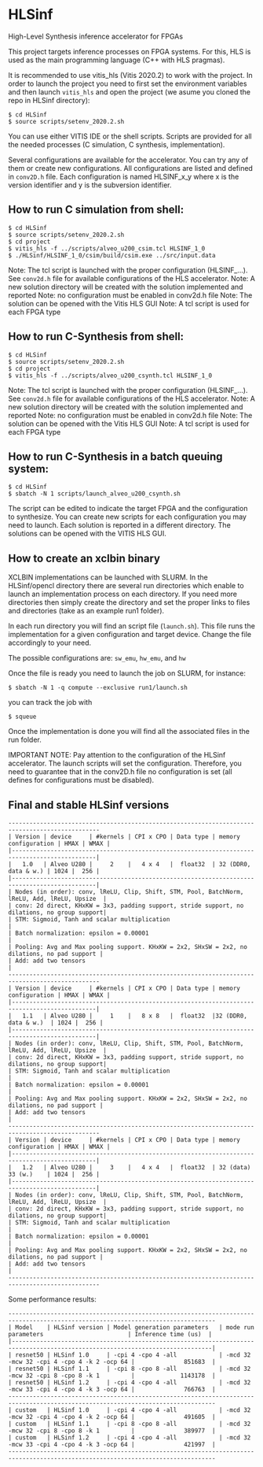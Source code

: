 # HLSinf
High-Level Synthesis inference accelerator for FPGAs

This project targets inference processes on FPGA systems. For this, HLS is used as the main programming language (C++ with HLS pragmas).

It is recommended to use vitis_hls (Vitis 2020.2) to work with the project. In order to launch the project you need to first set the environment variables and then launch `vitis_hls` and open the project (we asume you cloned the repo in HLSinf directory):
```
$ cd HLSinf
$ source scripts/setenv_2020.2.sh
```
You can use either VITIS IDE or the shell scripts. Scripts are provided for all the needed processes (C simulation, C synthesis, implementation).

Several configurations are available for the accelerator. You can try any of them or create new configurations. All configurations are listed and defined in `conv2D.h` file. Each configuration is named HLSINF_x_y where x is the version identifier and y is the subversion identifier. 

How to run C simulation from shell:
-----------------------------------
```
$ cd HLSinf
$ source scripts/setenv_2020.2.sh
$ cd project
$ vitis_hls -f ../scripts/alveo_u200_csim.tcl HLSINF_1_0
$ ./HLSinf/HLSINF_1_0/csim/build/csim.exe ../src/input.data
```

Note: The tcl script is launched with the proper configuration (HLSINF_...). See `conv2d.h` file for available configurations of the HLS accelerator.
Note: A new solution directory will be created with the solution implemented and reported
Note: no configuration must be enabled in conv2d.h file
Note: The solution can be opened with the Vitis HLS GUI
Note: A tcl script is used for each FPGA type

How to run C-Synthesis from shell:
-----------------------------------
```
$ cd HLSinf
$ source scripts/setenv_2020.2.sh
$ cd project
$ vitis_hls -f ../scripts/alveo_u200_csynth.tcl HLSINF_1_0
```
Note: The tcl script is launched with the proper configuration (HLSINF_...). See `conv2d.h` file for available configurations of the HLS accelerator.
Note: A new solution directory will be created with the solution implemented and reported
Note: no configuration must be enabled in conv2d.h file
Note: The solution can be opened with the Vitis HLS GUI
Note: A tcl script is used for each FPGA type

How to run C-Synthesis in a batch queuing system:
-------------------------------------------------
```
$ cd HLSinf
$ sbatch -N 1 scripts/launch_alveo_u200_csynth.sh
```
The script can be edited to indicate the target FPGA and the configuration to synthesize. You can create new scripts for each configuration you may need to launch. Each solution is reported in a different directory. The solutions can be opened with the VITIS HLS GUI.

How to create an xclbin binary
------------------------------

XCLBIN implementations can be launched with SLURM. In the HLSinf/opencl directory there are several run directories which enable to launch an implementation process on each directory. If you need more directories then simply create the directory and set
the proper links to files and directories (take as an example run1 folder).

In each run directory you will find an script file (`launch.sh`). This file runs the implementation for a given configuration and target device. Change the file accordingly to your need.

The possible configurations are: `sw_emu`, `hw_emu`, and `hw`

Once the file is ready you need to launch the job on SLURM, for instance:
```
$ sbatch -N 1 -q compute --exclusive run1/launch.sh
```
you can track the job with
```
$ squeue
```
Once the implementation is done you will find all the associated files in the run folder.

IMPORTANT NOTE: Pay attention to the configuration of the HLSinf accelerator. The launch scripts will set the configuration. Therefore, you need to guarantee that
in the conv2D.h file no configuration is set (all defines for configurations must be disabled).

Final and stable HLSinf versions
--------------------------------

```
------------------------------------------------------------------------------------------------
| Version | device     | #kernels | CPI x CPO | Data type | memory configuration | HMAX | WMAX |
|----------------------------------------------------------------------------------------------|
|   1.0   | Alveo U280 |     2    |   4 x 4   |  float32  | 32 (DDR0, data & w.) | 1024 |  256 |
|----------------------------------------------------------------------------------------------|
| Nodes (in order): conv, lReLU, Clip, Shift, STM, Pool, BatchNorm, lReLU, Add, lReLU, Upsize  |
| conv: 2d direct, KHxKW = 3x3, padding support, stride support, no dilations, no group support|
| STM: Sigmoid, Tanh and scalar multiplication                                                 |
| Batch normalization: epsilon = 0.00001                                                       |
| Pooling: Avg and Max pooling support. KHxKW = 2x2, SHxSW = 2x2, no dilations, no pad support |
| Add: add two tensors                                                                         |
------------------------------------------------------------------------------------------------
| Version | device     | #kernels | CPI x CPO | Data type | memory configuration | HMAX | WMAX |
|----------------------------------------------------------------------------------------------|
|   1.1   | Alveo U280 |     1    |   8 x 8   |  float32  |32 (DDR0, data & w.)  | 1024 |  256 |
|----------------------------------------------------------------------------------------------|
| Nodes (in order): conv, lReLU, Clip, Shift, STM, Pool, BatchNorm, lReLU, Add, lReLU, Upsize  |
| conv: 2d direct, KHxKW = 3x3, padding support, stride support, no dilations, no group support|
| STM: Sigmoid, Tanh and scalar multiplication                                                 |
| Batch normalization: epsilon = 0.00001                                                       |
| Pooling: Avg and Max pooling support. KHxKW = 2x2, SHxSW = 2x2, no dilations, no pad support |
| Add: add two tensors                                                                         |
------------------------------------------------------------------------------------------------
| Version | device     | #kernels | CPI x CPO | Data type | memory configuration | HMAX | WMAX |
|----------------------------------------------------------------------------------------------|
|   1.2   | Alveo U280 |     3    |   4 x 4   |  float32  | 32 (data) 33 (w.)    | 1024 |  256 |
|----------------------------------------------------------------------------------------------|
| Nodes (in order): conv, lReLU, Clip, Shift, STM, Pool, BatchNorm, lReLU, Add, lReLU, Upsize  |
| conv: 2d direct, KHxKW = 3x3, padding support, stride support, no dilations, no group support|
| STM: Sigmoid, Tanh and scalar multiplication                                                 |
| Batch normalization: epsilon = 0.00001                                                       |
| Pooling: Avg and Max pooling support. KHxKW = 2x2, SHxSW = 2x2, no dilations, no pad support |
| Add: add two tensors                                                                         |
------------------------------------------------------------------------------------------------
```

Some performance results:

```
---------------------------------------------------------------------------------------------------------------------------------
| Model    | HLSinf version | Model generation parameters   | mode run parameters                        | Inference time (us)  |
|-------------------------------------------------------------------------------------------------------------------------------|
| resnet50 | HLSinf 1.0     | -cpi 4 -cpo 4 -all            | -mcd 32 -mcw 32 -cpi 4 -cpo 4 -k 2 -ocp 64 |              851683  |
| resnet50 | HLSinf 1.1     | -cpi 8 -cpo 8 -all            | -mcd 32 -mcw 32 -cpi 8 -cpo 8 -k 1         |             1143178  |
| resnet50 | HLSinf 1.2     | -cpi 4 -cpo 4 -all            | -mcd 32 -mcw 33 -cpi 4 -cpo 4 -k 3 -ocp 64 |              766763  |
---------------------------------------------------------------------------------------------------------------------------------
| custom   | HLSinf 1.0     | -cpi 4 -cpo 4 -all            | -mcd 32 -mcw 32 -cpi 4 -cpo 4 -k 2 -ocp 64 |              491605  |
| custom   | HLSinf 1.1     | -cpi 8 -cpo 8 -all            | -mcd 32 -mcw 32 -cpi 8 -cpo 8 -k 1         |              389977  |
| custom   | HLSinf 1.2     | -cpi 4 -cpo 4 -all            | -mcd 32 -mcw 33 -cpi 4 -cpo 4 -k 3 -ocp 64 |              421997  |
---------------------------------------------------------------------------------------------------------------------------------

```
  
  


